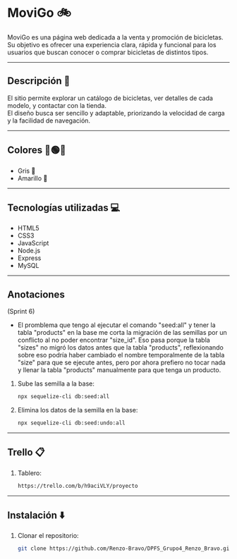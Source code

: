 # MoviGo 🚲

MoviGo es una página web dedicada a la venta y promoción de bicicletas. Su objetivo es ofrecer una experiencia clara, rápida y funcional para los usuarios que buscan conocer o comprar bicicletas de distintos tipos.

---

## Descripción 📒

El sitio permite explorar un catálogo de bicicletas, ver detalles de cada modelo, y contactar con la tienda.  
El diseño busca ser sencillo y adaptable, priorizando la velocidad de carga y la facilidad de navegación.

---

## Colores 🔴🟢🔵

- Gris 🩶
- Amarillo 💛

---

## Tecnologías utilizadas 💻

- HTML5  
- CSS3  
- JavaScript  
- Node.js  
- Express  
- MySQL  

---

## Anotaciones

(Sprint 6)

 - El promblema que tengo al ejecutar el comando "seed:all" y tener la tabla "products" en la base me corta la migración de las semillas por un conflicto al no poder encontrar "size_id". Eso pasa porque la tabla "sizes" no migró los datos antes que la tabla "products", reflexionando sobre eso podría haber cambiado el nombre temporalmente de la tabla "size" para que se ejecute antes, pero por ahora prefiero no tocar nada y llenar la tabla "products" manualmente para que tenga un producto.

1. Sube las semilla a la base:
   ```bash 
   npx sequelize-cli db:seed:all

2. Elimina los datos de la semilla en la base:
   ```bash
   npx sequelize-cli db:seed:undo:all

---

## Trello 📋

1. Tablero:
   ```bash
   https://trello.com/b/h9aciVLY/proyecto

---

## Instalación ⬇️

1. Clonar el repositorio:
   ```bash
   git clone https://github.com/Renzo-Bravo/DPFS_Grupo4_Renzo_Bravo.git

